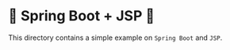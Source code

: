 # :seedling: Spring Boot + JSP :seedling:

This directory contains a simple example on ```Spring Boot``` and ```JSP```.
